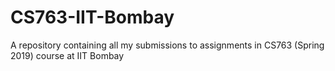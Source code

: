# CS763-IIT-Bombay
A repository containing all my submissions to assignments in CS763 (Spring 2019) course at IIT Bombay
